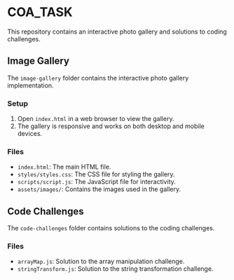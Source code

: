 
# COA_TASK

This repository contains an interactive photo gallery and solutions to coding challenges.

## Image Gallery

The `image-gallery` folder contains the interactive photo gallery implementation.

### Setup
1. Open `index.html` in a web browser to view the gallery.
2. The gallery is responsive and works on both desktop and mobile devices.

### Files
- `index.html`: The main HTML file.
- `styles/styles.css`: The CSS file for styling the gallery.
- `scripts/script.js`: The JavaScript file for interactivity.
- `assets/images/`: Contains the images used in the gallery.

## Code Challenges

The `code-challenges` folder contains solutions to the coding challenges.

### Files
- `arrayMap.js`: Solution to the array manipulation challenge.
- `stringTransform.js`: Solution to the string transformation challenge.

